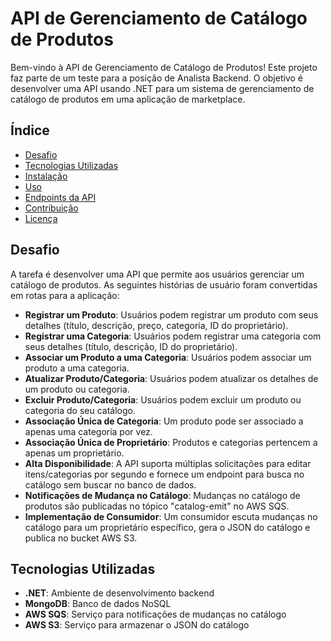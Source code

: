 # API de Gerenciamento de Catálogo de Produtos

Bem-vindo à API de Gerenciamento de Catálogo de Produtos! Este projeto faz parte de um teste para a posição de Analista Backend. O objetivo é desenvolver uma API usando .NET para um sistema de gerenciamento de catálogo de produtos em uma aplicação de marketplace.

## Índice
- [Desafio](#desafio)
- [Tecnologias Utilizadas](#tecnologias-utilizadas)
- [Instalação](#instalação)
- [Uso](#uso)
- [Endpoints da API](#endpoints-da-api)
- [Contribuição](#contribuição)
- [Licença](#licença)

## Desafio

A tarefa é desenvolver uma API que permite aos usuários gerenciar um catálogo de produtos. As seguintes histórias de usuário foram convertidas em rotas para a aplicação:

- **Registrar um Produto**: Usuários podem registrar um produto com seus detalhes (título, descrição, preço, categoria, ID do proprietário).
- **Registrar uma Categoria**: Usuários podem registrar uma categoria com seus detalhes (título, descrição, ID do proprietário).
- **Associar um Produto a uma Categoria**: Usuários podem associar um produto a uma categoria.
- **Atualizar Produto/Categoria**: Usuários podem atualizar os detalhes de um produto ou categoria.
- **Excluir Produto/Categoria**: Usuários podem excluir um produto ou categoria do seu catálogo.
- **Associação Única de Categoria**: Um produto pode ser associado a apenas uma categoria por vez.
- **Associação Única de Proprietário**: Produtos e categorias pertencem a apenas um proprietário.
- **Alta Disponibilidade**: A API suporta múltiplas solicitações para editar itens/categorias por segundo e fornece um endpoint para busca no catálogo sem buscar no banco de dados.
- **Notificações de Mudança no Catálogo**: Mudanças no catálogo de produtos são publicadas no tópico "catalog-emit" no AWS SQS.
- **Implementação de Consumidor**: Um consumidor escuta mudanças no catálogo para um proprietário específico, gera o JSON do catálogo e publica no bucket AWS S3.

## Tecnologias Utilizadas

- **.NET**: Ambiente de desenvolvimento backend
- **MongoDB**: Banco de dados NoSQL
- **AWS SQS**: Serviço para notificações de mudanças no catálogo
- **AWS S3**: Serviço para armazenar o JSON do catálogo
